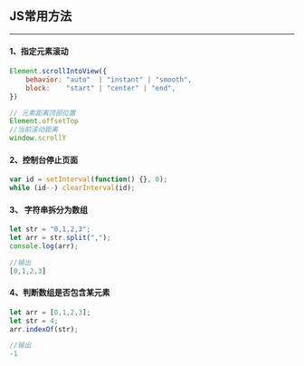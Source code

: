 ## JS常用方法

---



####  1、指定元素滚动
```js
Element.scrollIntoView({
    behavior: "auto"  | "instant" | "smooth",
    block:    "start" | "center" | "end",
})

// 元素距离顶部位置
Element.offsetTop
//当前滚动距离
window.scrollY
```



#### 2、控制台停止页面
```js
var id = setInterval(function() {}, 0);
while (id--) clearInterval(id);
```



#### 3、 字符串拆分为数组
```js
let str = "0,1,2,3";
let arr = str.split(",");
console.log(arr);

//输出
[0,1,2,3]
```



#### 4、判断数组是否包含某元素
```js
let arr = [0,1,2,3];
let str = 4;
arr.indexOf(str);

//输出
-1
```